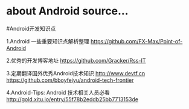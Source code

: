 # about Android source…

#Android开发知识点

1.Android 一些重要知识点解析整理
https://github.com/FX-Max/Point-of-Android

2.优秀的开发博客地址
https://github.com/Gracker/Rss-IT

3.定期翻译国外优秀Android技术知识
http://www.devtf.cn
https://github.com/bboyfeiyu/android-tech-frontier

4.Android-Tips: Android 技术相关人员必看
http://gold.xitu.io/entry/55f78b2eddb25bb7713153de
